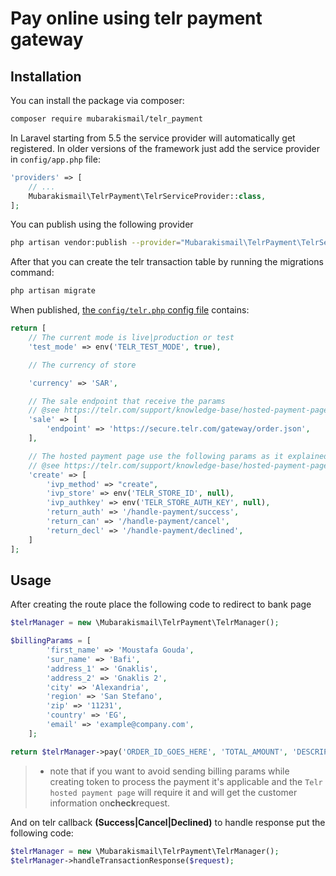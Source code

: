 # Pay online using telr payment gateway

## Installation

You can install the package via composer:

``` bash
composer require mubarakismail/telr_payment
```

In Laravel starting from 5.5 the service provider will automatically get registered. In older versions of the framework
just add the service provider in `config/app.php` file:

```php
'providers' => [
    // ...
    Mubarakismail\TelrPayment\TelrServiceProvider::class,
];
```

You can publish using the following provider

```bash
php artisan vendor:publish --provider="Mubarakismail\TelrPayment\TelrServiceProvider"
```

After that you can create the telr transaction table by running the migrations command:

```bash
php artisan migrate
```

When published, [the `config/telr.php` config file](#) contains:

```php
return [
    // The current mode is live|production or test
    'test_mode' => env('TELR_TEST_MODE', true),

    // The currency of store

    'currency' => 'SAR',

    // The sale endpoint that receive the params
    // @see https://telr.com/support/knowledge-base/hosted-payment-page-integration-guide
    'sale' => [
        'endpoint' => 'https://secure.telr.com/gateway/order.json',
    ],

    // The hosted payment page use the following params as it explained in the integration guide
    // @see https://telr.com/support/knowledge-base/hosted-payment-page-integration-guide/#request-method-and-format
    'create' => [
        'ivp_method' => "create",
        'ivp_store' => env('TELR_STORE_ID', null),
        'ivp_authkey' => env('TELR_STORE_AUTH_KEY', null),
        'return_auth' => '/handle-payment/success',
        'return_can' => '/handle-payment/cancel',
        'return_decl' => '/handle-payment/declined',
    ]
];
```

## Usage

After creating the route place the following code to redirect to bank page

```php
$telrManager = new \Mubarakismail\TelrPayment\TelrManager();

$billingParams = [
        'first_name' => 'Moustafa Gouda',
        'sur_name' => 'Bafi',
        'address_1' => 'Gnaklis',
        'address_2' => 'Gnaklis 2',
        'city' => 'Alexandria',
        'region' => 'San Stefano',
        'zip' => '11231',
        'country' => 'EG',
        'email' => 'example@company.com',
    ];

return $telrManager->pay('ORDER_ID_GOES_HERE', 'TOTAL_AMOUNT', 'DESCRIPTION ...', $billingParams)->redirect();

```

> - note that if you want to avoid sending billing params while creating token to process the payment it's applicable and the `Telr hosted payment page` will require it and will get the customer information on**check**request.

And on telr callback **(Success|Cancel|Declined)** to handle response put the following code:

```php
$telrManager = new \Mubarakismail\TelrPayment\TelrManager();
$telrManager->handleTransactionResponse($request);
```